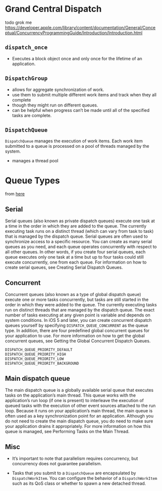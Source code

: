 # Grand Central Dispatch

todo grok me https://developer.apple.com/library/content/documentation/General/Conceptual/ConcurrencyProgrammingGuide/Introduction/Introduction.html

## `dispatch_once`
* Executes a block object once and only once for the lifetime of an application.

## `DispatchGroup`

* allows for aggregate synchronization of work.
* use them to submit multiple different work items and track when they all complete
* though they might run on different queues.
* can be helpful when progress can’t be made until all of the specified tasks are complete.

## `DispatchQueue`

`DispatchQueue` manages the execution of work items. Each work item submitted to a
queue is processed on a pool of threads managed by the system.

* manages a thread pool

# Queue Types

from [here](https://developer.apple.com/library/content/documentation/General/Conceptual/ConcurrencyProgrammingGuide/OperationQueues/OperationQueues.html#//apple_ref/doc/uid/TP40008091-CH102-SW2)

## Serial
Serial queues (also known as private dispatch queues) execute one task at a time
in the order in which they are added to the queue. The currently executing task
runs on a distinct thread (which can vary from task to task) that is managed by
the dispatch queue. Serial queues are often used to synchronize access to a
specific resource. You can create as many serial queues as you need, and each
queue operates concurrently with respect to all other queues. In other words, if
you create four serial queues, each queue executes only one task at a time but
up to four tasks could still execute concurrently, one from each queue. For
information on how to create serial queues, see Creating Serial Dispatch Queues.

## Concurrent
Concurrent queues (also known as a type of global dispatch queue) execute one or
more tasks concurrently, but tasks are still started in the order in which they
were added to the queue. The currently executing tasks run on distinct threads
that are managed by the dispatch queue. The exact number of tasks executing at
any given point is variable and depends on system conditions. In iOS 5 and
later, you can create concurrent dispatch queues yourself by specifying
`DISPATCH_QUEUE_CONCURRENT` as the queue type. In addition, there are four
predefined global concurrent queues for your application to use. For more
information on how to get the global concurrent queues, see Getting the Global
Concurrent Dispatch Queues.

```swift
DISPATCH_QUEUE_PRIORITY_DEFAULT
DISPATCH_QUEUE_PRIORITY_HIGH
DISPATCH_QUEUE_PRIORITY_LOW
DISPATCH_QUEUE_PRIORITY_BACKGROUND
```

## Main dispatch queue
The main dispatch queue is a globally available serial queue that executes tasks
on the application’s main thread. This queue works with the application’s run
loop (if one is present) to interleave the execution of queued tasks with the
execution of other event sources attached to the run loop. Because it runs on
your application’s main thread, the main queue is often used as a key
synchronization point for an application. Although you do not need to create the
main dispatch queue, you do need to make sure your application drains it
appropriately. For more information on how this queue is managed, see Performing
Tasks on the Main Thread.

## Misc
* It’s important to note that parallelism requires concurrency, but concurrency
does not guarantee parallelism.

* Tasks that you submit to a `DispatchQueue` are encapsulated by `DispatchWorkItem`.
You can configure the behavior of a `DispatchWorkItem` such as its QoS class or
whether to spawn a new detached thread.
